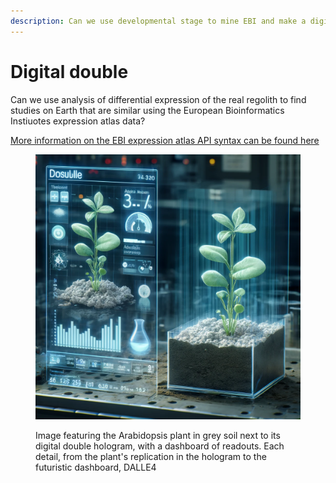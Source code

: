 ```yaml
---
description: Can we use developmental stage to mine EBI and make a digital double?
---
```


# Digital double

Can we use analysis of differential expression of the real regolith to find studies on Earth that are similar using the European Bioinformatics Instiuotes expression atlas data?

[More information on the EBI expression atlas API syntax can be found here](https://github.com/gxa/atlas\_gsa/tree/master)

<figure><img src=".gitbook/assets/image (1) (1) (1) (1).png" alt=""><figcaption><p>Image featuring the Arabidopsis plant in grey soil next to its digital double hologram, with a dashboard of readouts. Each detail, from the plant's replication in the hologram to the futuristic dashboard, DALLE4</p></figcaption></figure>
